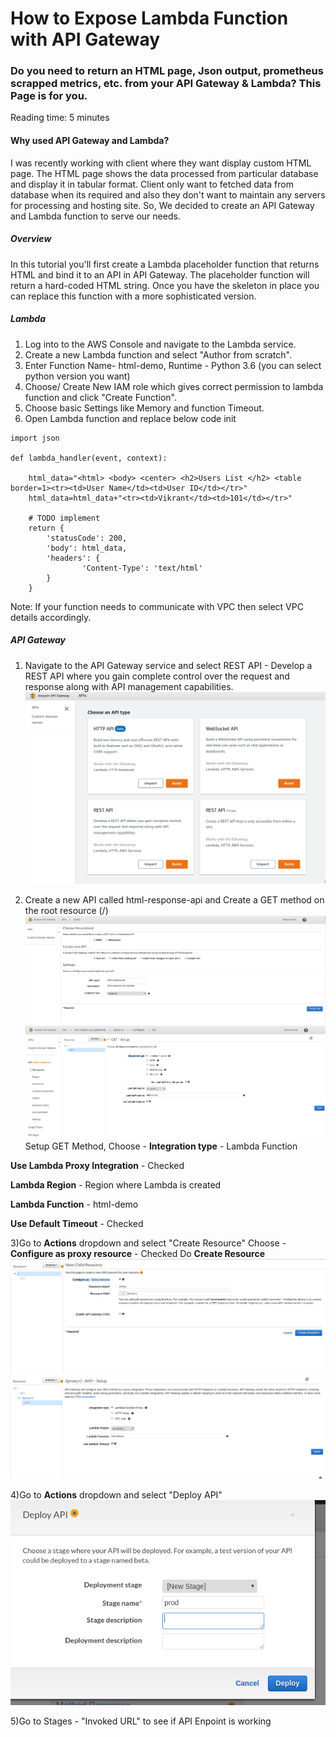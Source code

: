 # How to Expose Lambda Function with API Gateway

### Do you need to return an HTML page, Json output, prometheus scrapped metrics, etc. from your API Gateway & Lambda? This Page is for you.
Reading time: 5 minutes

#### Why used API Gateway and Lambda? 
I was recently working with client where they want display custom HTML page.
The HTML page shows the data processed from particular database and display it in tabular format. 
Client only want to fetched data from database when its required and also they don't want to maintain any servers for processing and hosting site.
So, We decided to create an API Gateway and Lambda function to serve our needs. 

##### Overview
In this tutorial you'll first create a Lambda placeholder function that returns HTML and bind it to an API in API Gateway. 
The placeholder function will return a hard-coded HTML string. 
Once you have the skeleton in place you can replace this function with a more sophisticated version.

##### Lambda 

1) Log into to the AWS Console and navigate to the Lambda service.
2) Create a new Lambda function and select "Author from scratch".
3) Enter Function Name- html-demo, Runtime - Python 3.6 (you can select python version you want)
4) Choose/ Create New IAM role which gives correct permission to lambda function and click "Create Function".
5) Choose basic Settings like Memory and function Timeout. 
6) Open Lambda function and replace below code init 
```
import json

def lambda_handler(event, context):
    
    html_data="<html> <body> <center> <h2>Users List </h2> <table border=1><tr><td>User Name</td><td>User ID</td></tr>"
    html_data=html_data+"<tr><td>Vikrant</td><td>101</td></tr>"
    
    # TODO implement
    return {
        'statusCode': 200,
        'body': html_data,
        'headers': {
                'Content-Type': 'text/html'
        }
    }
```

Note: If your function needs to communicate with VPC then select VPC details accordingly.


##### API Gateway 

1) Navigate to the API Gateway service and select REST API - Develop a REST API where you gain complete control over the request and response along with API management capabilities.
![API_Gateway_API](Images/API_Gateway_API.png)

2) Create a new API called html-response-api and Create a GET method on the root resource (/)
![Create API](Images/Create_REST_API.png)
![Get Method Setup](Images/API_GET_Method_Setup.png)
Setup GET Method, Choose -
**Integration type** - Lambda Function

**Use Lambda Proxy Integration** - Checked

**Lambda Region** - Region where Lambda is created

**Lambda Function** - html-demo

**Use Default Timeout** - Checked

3)Go to **Actions** dropdown and select "Create Resource"
Choose - 
**Configure as proxy resource** - Checked
Do **Create Resource**
![Create Resource](Images/API_Create_Resource.png)
![Setup Resource](Images/API_Resource_Setup.png)

4)Go to **Actions** dropdown and select "Deploy API"
![Deploy API](Images/API_Deploy_Setup.png)

5)Go to Stages - "Invoked URL" to see if API Enpoint is working  
